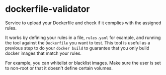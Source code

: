 # dockerfile-validator
Service to upload your Dockerfile and check if it complies with the assigned rules.

It works by defining your rules in a file, `rules.yaml` for example, and running the tool against the `Dockerfile` you want to test. This tool is useful as a previous step to do your `docker build` to guarantee that you only build docker images that match your rules.

For example, you can whitelist or blacklist images. Make sure the user is set to non-root or that it doesn't define certain volumes.
